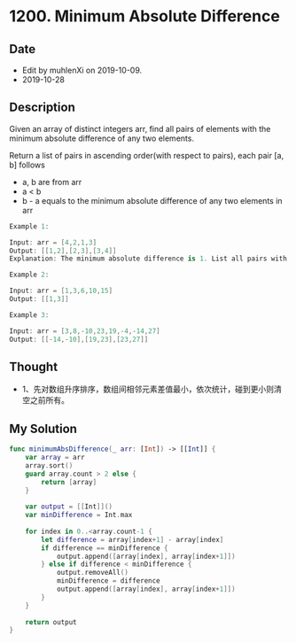 # 1200. Minimum Absolute Difference

## Date

- Edit by muhlenXi on 2019-10-09.
- 2019-10-28

## Description

Given an array of distinct integers arr, find all pairs of elements with the minimum absolute difference of any two elements. 

Return a list of pairs in ascending order(with respect to pairs), each pair [a, b] follows

- a, b are from arr
- a < b
- b - a equals to the minimum absolute difference of any two elements in arr
 
```swift
Example 1:

Input: arr = [4,2,1,3]
Output: [[1,2],[2,3],[3,4]]
Explanation: The minimum absolute difference is 1. List all pairs with difference equal to 1 in ascending order.

Example 2:

Input: arr = [1,3,6,10,15]
Output: [[1,3]]

Example 3:

Input: arr = [3,8,-10,23,19,-4,-14,27]
Output: [[-14,-10],[19,23],[23,27]]
```

## Thought

- 1、先对数组升序排序，数组间相邻元素差值最小，依次统计，碰到更小则清空之前所有。

## My Solution

```swift
func minimumAbsDifference(_ arr: [Int]) -> [[Int]] {
    var array = arr
    array.sort()
    guard array.count > 2 else {
        return [array]
    }
    
    var output = [[Int]]()
    var minDifference = Int.max
    
    for index in 0..<array.count-1 {
        let difference = array[index+1] - array[index]
        if difference == minDifference {
            output.append([array[index], array[index+1]])
        } else if difference < minDifference {
            output.removeAll()
            minDifference = difference
            output.append([array[index], array[index+1]])
        }
    }
    
    return output
}
```

